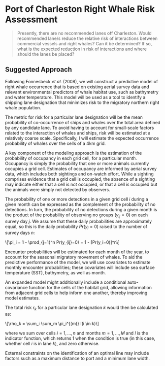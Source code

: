 # Port of Charleston Right Whale Risk Assessment

> Presently, there are no recommended lanes off Charleston. Would recommended lane/s reduce the relative risk of interactions between commercial vessels and right whales? Can it be determined?  If so, what is the expected reduction in risk of interactions and where should the lanes be placed? 

## Suggested Approach

Following Fonnesbeck *et al.* (2008), we will construct a predictive model of right whale occurrence that is based on existing aerial survey data and relevant environmental predictors of whale habitat use, such as bathymetry and water temperature. This model will be used as a tool to identify a shipping lane designation that minimizes risk to the migratory northern right whale population.

The metric for risk for a particular lane designation will be the mean probability of co-occurrence of ships and whales over the total area defined by any candidate lane. To avoid having to account for small-scale factors related to the interaction of whales and ships, risk will be estimated at a relatively coarse scale. Specifically, I will estimate the expected occurrence probability of whales over the cells of a 4km grid.

A key component of the modeling approach is the estimation of the probability of occupancy in each grid cell, for a particular month. Occupancy is simply the probability that one or more animals currently occupies a grid cell. Estimates of occupancy are informed by aerial survey data, which includes both sightings and on-watch effort. While a sighting comprises evidence that a grid cell is occupied, the absence of a sighting may indicate either that a cell is not occupied, or that a cell is occupied but the animals were simply not detected by observers.

The probability of one or more detections in a given grid cell $i$ during a given month can be expressed as the complement of the probability of no detections. In turn, the probability of no detections during a given month is the product of the probability of observing no groups ($y_{ij} = 0$) on each survey day $j$. We assume that these daily probabilities are approximately equal, so this is the daily probability $Pr(y_i = 0)$ raised to the number of survey days $n$:

\\[\pi_i = 1 - \prod_{j=1}^n Pr(y_{ij}=0) = 1 - [Pr(y_i=0)]^n\\]

Encounter probabilities will be estimated for each month of the year, to account for the seasonal migratory movement of whales. To aid the predictive performance of the model, we will use covariates to estimate monthly encounter probabilities; these covariates will include sea surface temperature (SST), bathymetry, as well as month.

An expanded model might additionally include a conditional auto-covariance function for the cells of the habitat grid, allowing information from adjacent grid cells to help inform one another, thereby improving model estimates.

The total risk $r_k$ for a particular lane designation $k$ would then be calculated as:

\\[\rho_k = \sum_i \sum_m  \pi_i^{(m)} I(i \in k)\\]

where we sum over cells $i=1,\ldots,n$ and months $m=1,\ldots,M$ and $I$ is the indicator function, which returns 1 when the condition is true (in this case, whether cell $i$ is in lane $k$), and zero otherwise.

External constraints on the identification of an optimal line may include factors such as a maximum distance to port and a minimum lane width.
